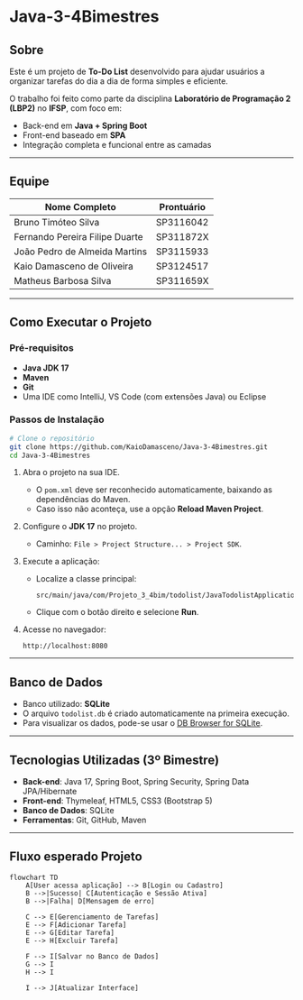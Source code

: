 # Java-3-4Bimestres

## Sobre

Este é um projeto de **To-Do List** desenvolvido para ajudar usuários a organizar tarefas do dia a dia de forma simples e eficiente.

O trabalho foi feito como parte da disciplina **Laboratório de Programação 2 (LBP2)** no **IFSP**, com foco em:

* Back-end em **Java + Spring Boot**
* Front-end baseado em **SPA**
* Integração completa e funcional entre as camadas

---

## Equipe

| Nome Completo                  | Prontuário |
| ------------------------------ | ---------- |
| Bruno Timóteo Silva            | SP3116042  |
| Fernando Pereira Filipe Duarte | SP311872X  |
| João Pedro de Almeida Martins  | SP3115933  |
| Kaio Damasceno de Oliveira     | SP3124517  |
| Matheus Barbosa Silva          | SP311659X  |

---

## Como Executar o Projeto

### Pré-requisitos

* **Java JDK 17**
* **Maven**
* **Git**
* Uma IDE como IntelliJ, VS Code (com extensões Java) ou Eclipse

### Passos de Instalação

```bash
# Clone o repositório
git clone https://github.com/KaioDamasceno/Java-3-4Bimestres.git
cd Java-3-4Bimestres
```

1. Abra o projeto na sua IDE.

   * O `pom.xml` deve ser reconhecido automaticamente, baixando as dependências do Maven.
   * Caso isso não aconteça, use a opção **Reload Maven Project**.

2. Configure o **JDK 17** no projeto.

   * Caminho: `File > Project Structure... > Project SDK`.

3. Execute a aplicação:

   * Localize a classe principal:

     ```
     src/main/java/com/Projeto_3_4bim/todolist/JavaTodolistApplication.java
     ```
   * Clique com o botão direito e selecione **Run**.

4. Acesse no navegador:

   ```
   http://localhost:8080
   ```

---

## Banco de Dados

* Banco utilizado: **SQLite**
* O arquivo `todolist.db` é criado automaticamente na primeira execução.
* Para visualizar os dados, pode-se usar o [DB Browser for SQLite](https://sqlitebrowser.org/).

---

## Tecnologias Utilizadas (3º Bimestre)

* **Back-end**: Java 17, Spring Boot, Spring Security, Spring Data JPA/Hibernate
* **Front-end**: Thymeleaf, HTML5, CSS3 (Bootstrap 5)
* **Banco de Dados**: SQLite
* **Ferramentas**: Git, GitHub, Maven

---

## Fluxo esperado Projeto

```mermaid
flowchart TD
    A[User acessa aplicação] --> B[Login ou Cadastro]
    B -->|Sucesso| C[Autenticação e Sessão Ativa]
    B -->|Falha| D[Mensagem de erro]

    C --> E[Gerenciamento de Tarefas]
    E --> F[Adicionar Tarefa]
    E --> G[Editar Tarefa]
    E --> H[Excluir Tarefa]

    F --> I[Salvar no Banco de Dados]
    G --> I
    H --> I

    I --> J[Atualizar Interface]
```
